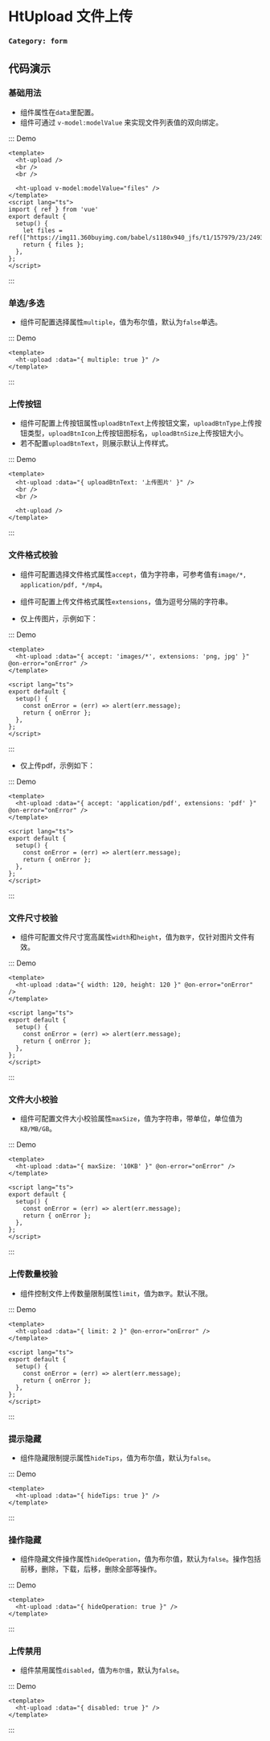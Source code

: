 # HtUpload 文件上传

### `Category: form`


## 代码演示


### 基础用法

- 组件属性在`data`里配置。
- 组件可通过 `v-model:modelValue` 来实现文件列表值的双向绑定。

::: Demo
```vue demo
<template>
  <ht-upload />
  <br />
  <br />

  <ht-upload v-model:modelValue="files" />
</template>
<script lang="ts">
import { ref } from 'vue'
export default {
  setup() {
    let files = ref(["https://img11.360buyimg.com/babel/s1180x940_jfs/t1/157979/23/24933/170822/61d81108E1cd6a5c7/9baaa560e1d5a871.jpg.webp"])
    return { files };
  },
};
</script>
```
:::

### 单选/多选

- 组件可配置选择属性`multiple`，值为布尔值，默认为`false`单选。

::: Demo
```vue demo
<template>
  <ht-upload :data="{ multiple: true }" />
</template>
```
:::

### 上传按钮

- 组件可配置上传按钮属性`uploadBtnText`上传按钮文案，`uploadBtnType`上传按钮类型，`uploadBtnIcon`上传按钮图标名，`uploadBtnSize`上传按钮大小。
- 若不配置`uploadBtnText`，则展示默认上传样式。



::: Demo
```vue demo
<template>
  <ht-upload :data="{ uploadBtnText: '上传图片' }" />
  <br />
  <br />

  <ht-upload />
</template>
```
:::

### 文件格式校验

- 组件可配置选择文件格式属性`accept`，值为字符串，可参考值有`image/*, application/pdf, */mp4`。
- 组件可配置上传文件格式属性`extensions`，值为逗号分隔的字符串。


- 仅上传图片，示例如下：


::: Demo
```vue demo
<template>
  <ht-upload :data="{ accept: 'images/*', extensions: 'png, jpg' }" @on-error="onError" />
</template>

<script lang="ts">
export default {
  setup() {
    const onError = (err) => alert(err.message);
    return { onError };
  },
};
</script>
```
:::



- 仅上传pdf，示例如下：


::: Demo
```vue demo
<template>
  <ht-upload :data="{ accept: 'application/pdf', extensions: 'pdf' }" @on-error="onError" />
</template>

<script lang="ts">
export default {
  setup() {
    const onError = (err) => alert(err.message);
    return { onError };
  },
};
</script>
```
:::


### 文件尺寸校验

- 组件可配置文件尺寸宽高属性`width`和`height`，值为`数字`，仅针对图片文件有效。



::: Demo
```vue demo
<template>
  <ht-upload :data="{ width: 120, height: 120 }" @on-error="onError" />
</template>

<script lang="ts">
export default {
  setup() {
    const onError = (err) => alert(err.message);
    return { onError };
  },
};
</script>
```
:::



### 文件大小校验

- 组件可配置文件大小校验属性`maxSize`，值为字符串，带单位，单位值为`KB/MB/GB`。



::: Demo
```vue demo
<template>
  <ht-upload :data="{ maxSize: '10KB' }" @on-error="onError" />
</template>

<script lang="ts">
export default {
  setup() {
    const onError = (err) => alert(err.message);
    return { onError };
  },
};
</script>
```
:::

### 上传数量校验

- 组件控制文件上传数量限制属性`limit`，值为`数字`。默认不限。



::: Demo
```vue demo
<template>
  <ht-upload :data="{ limit: 2 }" @on-error="onError" />
</template>

<script lang="ts">
export default {
  setup() {
    const onError = (err) => alert(err.message);
    return { onError };
  },
};
</script>
```
:::


### 提示隐藏

- 组件隐藏限制提示属性`hideTips`，值为布尔值，默认为`false`。



::: Demo
```vue demo
<template>
  <ht-upload :data="{ hideTips: true }" />
</template>
```
:::



### 操作隐藏

- 组件隐藏文件操作属性`hideOperation`，值为布尔值，默认为`false`。操作包括前移，删除，下载，后移，删除全部等操作。



::: Demo
```vue demo
<template>
  <ht-upload :data="{ hideOperation: true }" />
</template>
```
:::


### 上传禁用

- 组件禁用属性`disabled`，值为`布尔值`，默认为`false`。


::: Demo
```vue demo
<template>
  <ht-upload :data="{ disabled: true }" />
</template>
```
:::